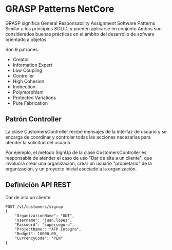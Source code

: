 # GRASP Patterns NetCore

GRASP significa General Responsability Assignment Software Patterns
Similar a los principios SOLID, y pueden aplicarse en conjunto
Ambos son considerados buenas prácticas en el ámbito del desarrollo de sofware orientado a objetos

Son 9 patrones:
- Creator
- Information Expert
- Low Coupling
- Controller
- High Cohesion
- Indirection
- Polymorphism
- Protected Variations
- Pure Fabrication

## Patrón Controller
La clase CustomersController recibe mensajes de la interfaz de usuario y se encarga de coordinar y controlar todas las acciones necesarias para atender la solicitud del usuario.

Por ejemplo, el método SignUp de la clase CustomersController es responsable de atender el caso de uso "Dar de alta a un cliente", que involucra crear una organización, crear un usuario "propietario" de la organización, y un proyecto inicial asociado a la organización.

## Definición API REST

Dar de alta un cliente
```
POST /v1/customers/signup
{
	"OrganizationName": "UNT",
	"Username": "juan.lopez",
	"Password": "superseguro",
	"ProjectName": "AFP Integra",
	"Budget": 10000.00,
	"CurrencyCode": "PEN"
}
```